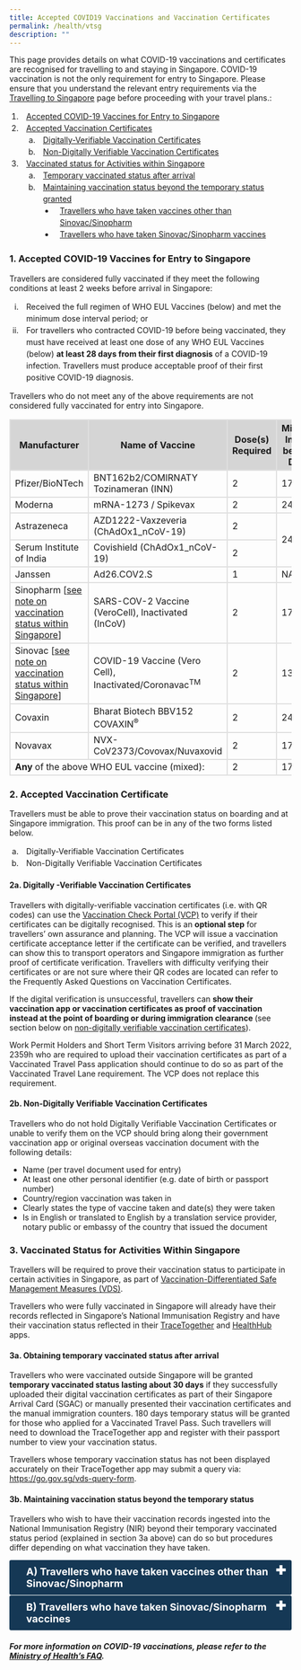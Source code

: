 ```yaml
---
title: Accepted COVID19 Vaccinations and Vaccination Certificates
permalink: /health/vtsg
description: ""
---
```


This page provides details on what COVID-19 vaccinations and certificates are recognised for travelling to and staying in Singapore. COVID-19 vaccination is not the only requirement for entry to Singapore. Please ensure that you understand the relevant entry requirements via the <a href="/arriving/overview" target="_blank">Travelling to Singapore</a> page  before proceeding with your travel plans.:

<ol style="padding-left: 20px;">
	<li style="padding-left:10px; line-height:1.5;"><a href="#acceptedvaccines">Accepted COVID-19 Vaccines for Entry to Singapore</a></li>
	<li style="padding-left:10px; line-height:1.5;"><a href="#vaxcert">Accepted Vaccination Certificates</a><ol style="padding-left: 20px; list-style-type:lower-latin;">
		<li style="padding-left:10px; line-height:1.5;"><a href="#digitalvaxcert">Digitally-Verifiable Vaccination Certificates</a></li>
		<li style="padding-left:10px; line-height:1.5;"><a href="#nondigitalvaxcert">Non-Digitally Verifiable Vaccination Certificates</a></li>
		</ol></li>
	<li style="padding-left:10px; line-height:1.5;"><a href="#VDSMM">Vaccinated status for Activities within Singapore</a>
	<ol style="padding-left: 20px; list-style-type:lower-latin;">
		<li style="padding-left:10px; line-height:1.5;"><a href="#tempstatus">Temporary vaccinated status after arrival</a></li>
		<li style="padding-left:10px; line-height:1.5;"><a href="#beyondtempstatus">Maintaining vaccination status beyond the temporary status granted</a>
			<ol style="padding-left: 20px; list-style-type:disc;">
		<li style="padding-left:10px; line-height:1.5;"><a href="#nonsinovacsinopharm">Travellers who have taken vaccines other than Sinovac/Sinopharm</a></li>
		<li style="padding-left:10px; line-height:1.5;"><a href="#sinovacsinopharm">Travellers who have taken Sinovac/Sinopharm vaccines</a></li>
		</ol>
		</li>
		</ol>
	</li>
	</ol> 


<div id="acceptedvaccines"></div>

### 1.	Accepted COVID-19 Vaccines for Entry to Singapore

Travellers are considered fully vaccinated if they meet the following conditions at least 2 weeks before arrival in Singapore:

<ol style="padding-left: 20px; list-style-type:lower-roman;">
		<li style="padding-left:10px; line-height:1.5;">Received the full regimen of WHO EUL Vaccines (below) and met the minimum dose interval period; or</li>
		<li style="padding-left:10px; line-height:1.5;">For travellers who contracted COVID-19 before being vaccinated, they must have received at least one dose of any WHO EUL Vaccines (below) <b>at least 28 days from their first diagnosis</b> of a COVID-19 infection. Travellers must produce acceptable proof of their first positive COVID-19 diagnosis.</li>
</ol>

Travellers who do not meet any of the above requirements are not considered fully vaccinated for entry into Singapore.

<table>
	<thead>
		<tr>
		<th style="margin-top:0px; margin-bottom:0px; font-size:16px;border-left:2px solid #E0E0E0; border-top:2px solid #E0E0E0; border-right:2px solid #E0E0E0; background-color:#d5d5d5;"><b>Manufacturer</b></th>
			<th style="margin-top:0px; margin-bottom:0px; font-size:16px;border-left:2px solid #E0E0E0; border-top:2px solid #E0E0E0; border-right:2px solid #E0E0E0; background-color:#d5d5d5;"><b>Name of Vaccine</b></th>
			<th style=" width:90px; margin-top:0px; margin-bottom:0px; font-size:16px;border-left:2px solid #E0E0E0; border-top:2px solid #E0E0E0; border-right:2px solid #E0E0E0; background-color:#d5d5d5;"><b>Dose(s) Required</b></th>
			<th style="margin-top:0px; margin-bottom:0px; font-size:16px;border-left:2px solid #E0E0E0; border-top:2px solid #E0E0E0; border-right:2px solid #E0E0E0; background-color:#d5d5d5;"><b>Minimum Interval between Doses</b></th>
		</tr>
	</thead>
	<tbody>
		<tr>
			<td style="margin-top:0px; margin-bottom:0px; font-size:16px;border-left:2px solid #E0E0E0; border-top:2px solid #E0E0E0; border-right:2px solid #E0E0E0;">Pfizer/BioNTech</td>
			<td style="margin-top:0px; margin-bottom:0px; font-size:16px;border-left:2px solid #E0E0E0; border-top:2px solid #E0E0E0; border-right:2px solid #E0E0E0;">BNT162b2/COMIRNATY<br/>Tozinameran (INN)</td>
						<td style="margin-top:0px; margin-bottom:0px; font-size:16px;border-left:2px solid #E0E0E0; border-top:2px solid #E0E0E0; border-right:2px solid #E0E0E0;">2</td>
						<td style="margin-top:0px; margin-bottom:0px; font-size:16px;border-left:2px solid #E0E0E0; border-top:2px solid #E0E0E0; border-right:2px solid #E0E0E0;">17 days</td>
		</tr>
		<tr>
			<td style="margin-top:0px; margin-bottom:0px; font-size:16px;border-left:2px solid #E0E0E0; border-top:2px solid #E0E0E0; border-right:2px solid #E0E0E0;">Moderna</td>
						<td style="margin-top:0px; margin-bottom:0px; font-size:16px;border-left:2px solid #E0E0E0; border-top:2px solid #E0E0E0; border-right:2px solid #E0E0E0;">mRNA-1273 / Spikevax</td>
						<td style="margin-top:0px; margin-bottom:0px; font-size:16px;border-left:2px solid #E0E0E0; border-top:2px solid #E0E0E0; border-right:2px solid #E0E0E0;">2</td>
						<td style="margin-top:0px; margin-bottom:0px; font-size:16px;border-left:2px solid #E0E0E0; border-top:2px solid #E0E0E0; border-right:2px solid #E0E0E0;">24 days</td>
		</tr>
				<tr>
			<td style="margin-top:0px; margin-bottom:0px; font-size:16px;border-left:2px solid #E0E0E0; border-top:2px solid #E0E0E0; border-right:2px solid #E0E0E0;">Astrazeneca</td>
								<td style="margin-top:0px; margin-bottom:0px; font-size:16px;border-left:2px solid #E0E0E0; border-top:2px solid #E0E0E0; border-right:2px solid #E0E0E0;">AZD1222-Vaxzeveria (ChAdOx1_nCoV-19)</td>
								<td style="margin-top:0px; margin-bottom:0px; font-size:16px;border-left:2px solid #E0E0E0; border-top:2px solid #E0E0E0; border-right:2px solid #E0E0E0;">2</td>
								<td rowspan="2" style="margin-top:0px; margin-bottom:0px; font-size:16px;border-left:2px solid #E0E0E0; border-top:2px solid #E0E0E0; border-right:2px solid #E0E0E0;">24 days</td>
		</tr>
				<tr>
			<td style="margin-top:0px; margin-bottom:0px; font-size:16px;border-left:2px solid #E0E0E0; border-top:2px solid #E0E0E0; border-right:2px solid #E0E0E0;">Serum Institute of India</td>
								<td style="margin-top:0px; margin-bottom:0px; font-size:16px;border-left:2px solid #E0E0E0; border-top:2px solid #E0E0E0; border-right:2px solid #E0E0E0;">Covishield (ChAdOx1_nCoV-19)</td>
					<td style="margin-top:0px; margin-bottom:0px; font-size:16px;border-left:2px solid #E0E0E0; border-top:2px solid #E0E0E0; border-right:2px solid #E0E0E0;">2</td>
		</tr>
				<tr>
			<td style="margin-top:0px; margin-bottom:0px; font-size:16px;border-left:2px solid #E0E0E0; border-top:2px solid #E0E0E0; border-right:2px solid #E0E0E0;">Janssen</td>
							<td style="margin-top:0px; margin-bottom:0px; font-size:16px;border-left:2px solid #E0E0E0; border-top:2px solid #E0E0E0; border-right:2px solid #E0E0E0;">Ad26.COV2.S</td>
							<td style="margin-top:0px; margin-bottom:0px; font-size:16px;border-left:2px solid #E0E0E0; border-top:2px solid #E0E0E0; border-right:2px solid #E0E0E0;">1</td>
							<td style="margin-top:0px; margin-bottom:0px; font-size:16px;border-left:2px solid #E0E0E0; border-top:2px solid #E0E0E0; border-right:2px solid #E0E0E0;">NA</td>
		</tr>
				<tr>
			<td style="margin-top:0px; margin-bottom:0px; font-size:16px;border-left:2px solid #E0E0E0; border-top:2px solid #E0E0E0; border-right:2px solid #E0E0E0;">Sinopharm [<span style="color:red;"><a href="#sinovaccines">see note on vaccination status within Singapore</a></span>]</td>
							<td style="margin-top:0px; margin-bottom:0px; font-size:16px;border-left:2px solid #E0E0E0; border-top:2px solid #E0E0E0; border-right:2px solid #E0E0E0;">SARS-COV-2 Vaccine (VeroCell), Inactivated (InCoV)</td>
							<td style="margin-top:0px; margin-bottom:0px; font-size:16px;border-left:2px solid #E0E0E0; border-top:2px solid #E0E0E0; border-right:2px solid #E0E0E0;">2</td>
							<td style="margin-top:0px; margin-bottom:0px; font-size:16px;border-left:2px solid #E0E0E0; border-top:2px solid #E0E0E0; border-right:2px solid #E0E0E0;">17 days</td>
		</tr>
						<tr>
			<td style="margin-top:0px; margin-bottom:0px; font-size:16px;border-left:2px solid #E0E0E0; border-top:2px solid #E0E0E0; border-right:2px solid #E0E0E0; border-bottom:2px solid #E0E0E0;">Sinovac [<span style="color:red;"><a href="#sinovaccines">see note on vaccination status within Singapore</a></span>]</td>
							<td style="margin-top:0px; margin-bottom:0px; font-size:16px;border-left:2px solid #E0E0E0; border-top:2px solid #E0E0E0; border-right:2px solid #E0E0E0; border-bottom:2px solid #E0E0E0;">COVID-19 Vaccine (Vero Cell), Inactivated/Coronavac<sup>TM</sup></td>
							<td style="margin-top:0px; margin-bottom:0px; font-size:16px;border-left:2px solid #E0E0E0; border-top:2px solid #E0E0E0; border-right:2px solid #E0E0E0; border-bottom:2px solid #E0E0E0;">2</td>
							<td style="margin-top:0px; margin-bottom:0px; font-size:16px;border-left:2px solid #E0E0E0; border-top:2px solid #E0E0E0; border-right:2px solid #E0E0E0; border-bottom:2px solid #E0E0E0;">13 days</td>
		</tr>
						<tr>
			<td style="margin-top:0px; margin-bottom:0px; font-size:16px;border-left:2px solid #E0E0E0; border-top:2px solid #E0E0E0; border-right:2px solid #E0E0E0;">Covaxin</td>
							<td style="margin-top:0px; margin-bottom:0px; font-size:16px;border-left:2px solid #E0E0E0; border-top:2px solid #E0E0E0; border-right:2px solid #E0E0E0;">Bharat Biotech BBV152 COVAXIN<sup>&#174;</sup></td>
							<td style="margin-top:0px; margin-bottom:0px; font-size:16px;border-left:2px solid #E0E0E0; border-top:2px solid #E0E0E0; border-right:2px solid #E0E0E0;">2</td>
							<td style="margin-top:0px; margin-bottom:0px; font-size:16px;border-left:2px solid #E0E0E0; border-top:2px solid #E0E0E0; border-right:2px solid #E0E0E0;">24 days</td>
		</tr>
		<tr>
			<td style="margin-top:0px; margin-bottom:0px; font-size:16px;border-left:2px solid #E0E0E0; border-top:2px solid #E0E0E0; border-right:2px solid #E0E0E0;">Novavax</td>
							<td style="margin-top:0px; margin-bottom:0px; font-size:16px;border-left:2px solid #E0E0E0; border-top:2px solid #E0E0E0; border-right:2px solid #E0E0E0;">NVX-CoV2373/Covovax/Nuvaxovid</td>
							<td style="margin-top:0px; margin-bottom:0px; font-size:16px;border-left:2px solid #E0E0E0; border-top:2px solid #E0E0E0; border-right:2px solid #E0E0E0;">2</td>
							<td style="margin-top:0px; margin-bottom:0px; font-size:16px;border-left:2px solid #E0E0E0; border-top:2px solid #E0E0E0; border-right:2px solid #E0E0E0;">17 days</td>
		</tr>
		<tr>
			<td colspan="2" style="margin-top:0px; margin-bottom:0px; font-size:16px;border-left:2px solid #E0E0E0; border-top:2px solid #E0E0E0; border-right:2px solid #E0E0E0; border-bottom:2px solid #E0E0E0;"><b>Any</b> of the above WHO EUL vaccine (mixed):</td>
										<td style="margin-top:0px; margin-bottom:0px; font-size:16px;border-left:2px solid #E0E0E0; border-top:2px solid #E0E0E0; border-right:2px solid #E0E0E0; border-bottom:2px solid #E0E0E0;">2</td>
							<td style="margin-top:0px; margin-bottom:0px; font-size:16px;border-left:2px solid #E0E0E0; border-top:2px solid #E0E0E0; border-right:2px solid #E0E0E0; border-bottom:2px solid #E0E0E0;">17 days</td>
		</tr>
	</tbody>
	</table>
	
<div id="vaxcert"></div>

### 2. Accepted Vaccination Certificate

Travellers must be able to prove their vaccination status on boarding and at Singapore immigration. This proof can be in any of the two forms listed below. 

<ol style="padding-left: 20px; list-style-type:lower-latin;">
		<li style="padding-left:10px; line-height:1.5;">Digitally-Verifiable Vaccination Certificates</li>
		<li style="padding-left:10px; line-height:1.5;">Non-Digitally Verifiable Vaccination Certificates</li>
		</ol>

<div id="digitalvaxcert"></div>

#### 2a. Digitally -Verifiable Vaccination Certificates

Travellers with digitally-verifiable vaccination certificates (i.e. with QR codes) can use the <a href="https://go.gov.sg/vcp-portal" target="_blank">Vaccination Check Portal (VCP)</a> to verify if their certificates can be digitally recognised. This is an <b>optional step</b> for travellers’ own assurance and planning. The VCP will issue a vaccination certificate acceptance letter if the certificate can be verified, and travellers can show this to transport operators and Singapore immigration as further proof of certificate verification. Travellers with difficulty verifying their certificates or are not sure where their QR codes are located can refer to the Frequently Asked Questions  on Vaccination Certificates.

If the digital verification is unsuccessful, travellers can <b>show their vaccination app or vaccination certificates as proof of vaccination instead at the point of boarding or during immigration clearance </b> (see section below on <a href="#nondigitalvaxcert">non-digitally verifiable vaccination certificates</a>).

Work Permit Holders and Short Term Visitors arriving before 31 March 2022, 2359h who are required to upload their vaccination certificates as part of a Vaccinated Travel Pass application should continue to do so as part of the Vaccinated Travel Lane requirement.  The VCP does not replace this requirement.

<div id="nondigitalvaxcert"></div>

#### 2b. Non-Digitally Verifiable Vaccination Certificates

Travellers who do not hold Digitally Verifiable Vaccination Certificates or unable to verify them on the VCP should bring along their government vaccination app or original overseas vaccination document with the following details:

-	Name (per travel document used for entry)
-	At least one other personal identifier (e.g. date of birth or passport number)
-	Country/region vaccination was taken in
-	Clearly states the type of vaccine taken and date(s) they were taken
-	Is in English or translated to English by a translation service provider, notary public or embassy of the country that issued the document


<div id="VDSMM"></div>

### 3.	Vaccinated Status for Activities Within Singapore

Travellers will be required to prove their vaccination status to participate in certain activities in Singapore, as part of <a href="https://go.gov.sg/moh-smm" target="_blank">Vaccination-Differentiated Safe Management Measures (VDS)</a>.

Travellers who were fully vaccinated in Singapore will already have their records reflected in Singapore’s National Immunisation Registry and have their vaccination status reflected in their <a href="https://www.tracetogether.gov.sg/" target="_blank">TraceTogether</a> and <a href="https://www.healthhub.sg/" target="_blank">HealthHub</a> apps.


<div id="tempstatus"></div>

#### 3a. Obtaining temporary vaccinated status after arrival

Travellers who were vaccinated outside Singapore will be granted <b>temporary vaccinated status lasting about 30 days</b> if they successfully uploaded their digital vaccination certificates as part of their Singapore Arrival Card (SGAC) or manually presented their vaccination certificates and the manual immigration counters. 180 days temporary status will be granted for those who applied for a Vaccinated Travel Pass.  Such travellers will need to download the TraceTogether app and register with their passport number to view your vaccination status.

Travellers whose temporary vaccination status has not been displayed accurately on their TraceTogether app may submit a query via: <a href="https://go.gov.sg/vds-query-form" target="_blank">https://go.gov.sg/vds-query-form</a>.


<div id="beyondtempstatus"></div>

#### 3b. Maintaining vaccination status beyond the temporary status 

Travellers who wish to have their vaccination records ingested into the National Immunisation Registry (NIR) beyond their temporary vaccinated status period (explained in section 3a above) can do so but procedures differ depending on what vaccination they have taken.

<div id="nonsinovaccines"></div>

<html>

<head>
<meta charset="utf-8">
<title>Test Accordion</title>

<style>

input {
    display: none;
}

label {
    display: block;    
    padding: 10px 30px;
    margin: 0 0 1px 0;
    cursor: pointer;
    background: #153855;
    border-radius: 3px;
    color: #FFF;
    transition: ease .5s;
	position: relative;
}

label:hover {
    background: #346f9e;
}

label::after {
	font-family: "Font Awesome 5 Free";
	content: '\271A';
	font-weight: bold;
	font-size: 22px;
	position: absolute;
	right: 10px;
	top: 6px;
}

input:checked + label::after {
	content: '\2716';
}

.content {
    background: #FFFFFF;
    padding: 10px 25px;
    margin: 0 0 1px 0;
    border-radius: 3px;
}

input + label + .content {
    display: none;
}

input:checked + label + .content {
    display: block;
}
	
</style>
</head>
<body>	
<input id="nonsinovacsinopharm" type="checkbox">
<label for="nonsinovacsinopharm"><b style="font-size:18px;">A) Travellers who have taken vaccines other than Sinovac/Sinopharm</b></label>
<div style="background-color:#edf4fa;" class="content">
<p style="margin-top:10px; line-height:1.35;">Travellers who require their vaccination status beyond the temporary period granted should visit a private healthcare provider or <a href="https://phpc.gov.sg" target="_blank">Public Health Preparedness Clinics</a> for a serology test. Please call in advance to check if the service is available, and bring along your personal identification documents, vaccination certificate(s), as well as translated copies if necessary.</p>
<p style="margin-top:10px; line-height:1.35;">If your serology test is positive, the private healthcare provider will enter your vaccination records into the National Immunisation Registry (NIR). Your vaccinated status will be updated in the TraceTogether app within 24 hours and you will continue to be eligible for VDS.</p>
<p style="margin-top:10px; line-height:1.35;">Holders of the following types of certificates may be exempted from the serology testing. However, you must still visit a healthcare provider for your vaccination records to be ingested in the NIR. The healthcare provider will scan your certificate to verify its authenticity.</p>
<ol style="padding-left: 20px; list-style-type: disc;">
<li style="padding-left:10px; line-height:1.35;">EU Digital COVID Certificate (EU DCC), including formats cross-compatible with the EU DCC system such as the UK’s NHS Covid Pass</li>
<li style="padding-left:10px; line-height:1.35;">[Australia] International COVID-19 Vaccination Certificate</li>
<li style="padding-left:10px; line-height:1.35;">[India] Co-WIN International Travel Certificate</li>
<li style="padding-left:10px; line-height:1.35;">[Malaysia] Digital Certificate for COVID-19 Vaccination from MySejahtera app</li>
<li style="padding-left:10px; line-height:1.35;">[Maldives] COVID-19 Digital Certification from the Health Protection Agency Maldives</li>
<li style="padding-left:10px; line-height:1.35;">[Republic of Korea] COVID-19 Vaccination Certificate issued by the Korea Disease Control and Prevention Agency</li>
<li style="padding-left:10px; line-height:1.35;">[Thailand] International COVID-19 Vaccination Certificate issued by the Department of Disease Control, Ministry of Public Health Thailand</li>
</ol>
</div>
</body>
</html>



<!--<table>
<thead>
<tr>
<th style="font-size:18px; border-top:3px solid #D8D8D8; border-left:1px solid #D8D8D8; border-right:1px solid #D8D8D8; background-color:#153855; color:white;text-align:left;"><b>A) Travellers who have taken vaccines other than Sinovac/Sinopharm</b></th>
</tr>
</thead>
<tbody>
	<tr>
		<td style="font-size:18px; border-bottom:1px solid #D8D8D8; border-left:1px solid #D8D8D8;border-right:1px solid #D8D8D8;"><p style="margin-top:0px; line-height:1.5;">Travellers who require their vaccination status beyond the temporary period granted should visit a private healthcare provider or <a href="https://phpc.gov.sg" target="_blank">Public Health Preparedness Clinics</a> for a serology test. Please call in advance to check if the service is available, and bring along your personal identification documents, vaccination certificate(s), as well as translated copies if necessary.</p>
<p style="margin-top:0px; line-height:1.5;">If your serology test is positive, the private healthcare provider will enter your vaccination records into the National Immunisation Registry (NIR). Your vaccinated status will be updated in the TraceTogether app within 24 hours and you will continue to be eligible for VDS.</p>
<p style="margin-top:0px; line-height:1.5;">Holders of the following types of certificates may be exempted from the serology testing. However, you must still visit a healthcare provider for your vaccination records to be ingested in the NIR. The healthcare provider will scan your certificate to verify its authenticity.</p>
			
<ol style="padding-left: 20px; list-style-type: disc;">
<li style="padding-left:10px;">EU Digital COVID Certificate (EU DCC), including formats cross-compatible with the EU DCC system such as the UK’s NHS Covid Pass</li>
<li style="padding-left:10px;">[Australia] International COVID-19 Vaccination Certificate</li>
<li style="padding-left:10px;">[India] Co-WIN International Travel Certificate</li>
<li style="padding-left:10px;">[Malaysia] Digital Certificate for COVID-19 Vaccination from MySejahtera app</li>
<li style="padding-left:10px;">[Maldives] COVID-19 Digital Certification from the Health Protection Agency Maldives</li>
<li style="padding-left:10px;">[Republic of Korea] COVID-19 Vaccination Certificate issued by the Korea Disease Control and Prevention Agency</li>
<li style="padding-left:10px;">[Thailand] International COVID-19 Vaccination Certificate issued by the Department of Disease Control, Ministry of Public Health Thailand</li>
</ol>
		</td>
	</tr>
	</tbody>
	</table>-->


<div id="sinovaccines"></div>

<html>

<head>
<meta charset="utf-8">
<title>Test Accordion</title>

<style>

input {
    display: none;
}

label {
    display: block;    
    padding: 10px 30px;
    margin: 0 0 1px 0;
    cursor: pointer;
    background: #153855;
    border-radius: 3px;
    color: #FFF;
    transition: ease .5s;
	position: relative;
}

label:hover {
    background: #346f9e;
}

label::after {
	font-family: "Font Awesome 5 Free";
	content: '\271A';
	font-weight: bold;
	font-size: 22px;
	position: absolute;
	right: 10px;
	top: 6px;
}

input:checked + label::after {
	content: '\2716';
}

.content {
    background: #FFFFFF;
    padding: 10px 25px;
    margin: 0 0 1px 0;
    border-radius: 3px;
}

input + label + .content {
    display: none;
}

input:checked + label + .content {
    display: block;
}
	
</style>
</head>
<body>	
<input id="sinovacsinopharm" type="checkbox">
<label for="sinovacsinopharm"><b style="font-size:18px;">B) Travellers who have taken Sinovac/Sinopharm vaccines</b></label>
<div style="background-color:#edf4fa;" class="content">
<p style="margin-top:10px; line-height:1.35;">Travellers who entered Singapore with Sinovac/Sinopharm as part of their vaccination, will be required to have a minimum number of 3 vaccination doses if they want to be eligible for Vaccination-Differentiated Measures beyond 4 months  from the date of their 2nd dose.</p>
<p style="margin-top:10px; line-height:1.35;">A full list of accepted 3-dose combinations involving Sinovac/Sinopharm and other WHO EUL vaccines, including for those recovered from COVID-19, can be found <a href="https://go.gov.sg/sinovac-mixed-vac-combi" target="_blank">here</a>. Travellers will be considered fully vaccinated immediately after their 3rd vaccination dose (i.e. they do not have to wait for 14 days to be considered fully vaccinated after their 3rd dose).</p>
</div>
</body>
</html>


##### For more information on COVID-19 vaccinations, please refer to the <a href="https://www.moh.gov.sg/covid-19/vaccination/faqs---post-vaccination-matters" target="_blank">Ministry of Health’s FAQ</a>.
